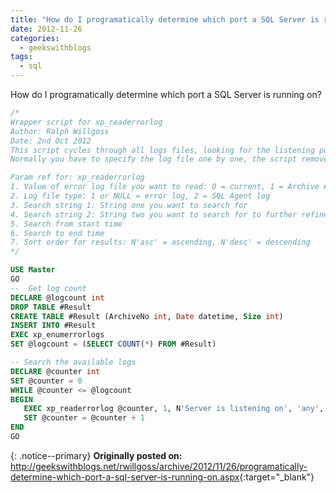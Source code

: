 ```yaml
---
title: "How do I programatically determine which port a SQL Server is running on?"
date: 2012-11-26
categories:
  - geekswithblogs
tags:
  - sql
---
```


How do I programatically determine which port a SQL Server is running on?

``` sql
/*
Wrapper script for xp_readerrorlog
Author: Ralph Willgoss
Date: 2nd Oct 2012
This script cycles through all logs files, looking for the listening port.
Normally you have to specify the log file one by one, the script removes the need for that.

Param ref for: xp_readerrorlog
1. Value of error log file you want to read: 0 = current, 1 = Archive #1, 2 = Archive #2, etc...
2. Log file type: 1 or NULL = error log, 2 = SQL Agent log
3. Search string 1: String one you want to search for
4. Search string 2: String two you want to search for to further refine the results
5. Search from start time
6. Search to end time
7. Sort order for results: N'asc' = ascending, N'desc' = descending
*/

USE Master
GO
--  Get log count
DECLARE @logcount int
DROP TABLE #Result
CREATE TABLE #Result (ArchiveNo int, Date datetime, Size int)
INSERT INTO #Result
EXEC xp_enumerrorlogs
SET @logcount = (SELECT COUNT(*) FROM #Result)

-- Search the available logs
DECLARE @counter int
SET @counter = 0
WHILE @counter <= @logcount
BEGIN
   EXEC xp_readerrorlog @counter, 1, N'Server is listening on', 'any', NULL, NULL, N'asc'
   SET @counter = @counter + 1
END
GO
```

{: .notice--primary}
<strong>Originally posted on:</strong>  
<http://geekswithblogs.net/rwillgoss/archive/2012/11/26/programatically-determine-which-port-a-sql-server-is-running-on.aspx>{:target="_blank"}